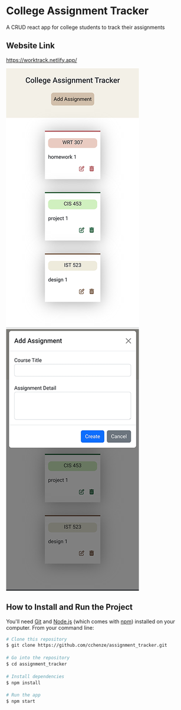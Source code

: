# College Assignment Tracker  

A CRUD react app for college students to track their assignments

## Website Link
https://worktrack.netlify.app/

![](demo-1.png)
![](demo-2.png)

## How to Install and Run the Project
You'll need [Git](https://git-scm.com) and [Node.js](https://nodejs.org/en/download/) (which comes with [npm](http://npmjs.com)) installed on your computer. From your command line:

```bash
# Clone this repository
$ git clone https://github.com/cchenze/assignment_tracker.git

# Go into the repository
$ cd assignment_tracker

# Install dependencies
$ npm install

# Run the app
$ npm start
```
